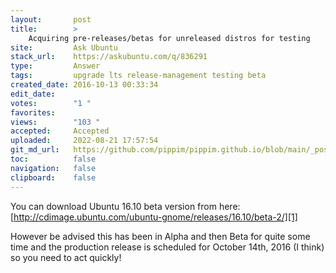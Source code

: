 ```yaml
---
layout:       post
title:        >
    Acquiring pre-releases/betas for unreleased distros for testing
site:         Ask Ubuntu
stack_url:    https://askubuntu.com/q/836291
type:         Answer
tags:         upgrade lts release-management testing beta
created_date: 2016-10-13 00:33:34
edit_date:    
votes:        "1 "
favorites:    
views:        "103 "
accepted:     Accepted
uploaded:     2022-08-21 17:57:54
git_md_url:   https://github.com/pippim/pippim.github.io/blob/main/_posts/2016/2016-10-13-Acquiring-pre-releases_betas-for-unreleased-distros-for-testing.md
toc:          false
navigation:   false
clipboard:    false
---
```


You can download Ubuntu 16.10 beta version from here: [http://cdimage.ubuntu.com/ubuntu-gnome/releases/16.10/beta-2/][1]

However be advised this has been in Alpha and then Beta for quite some time and the production release is scheduled for October 14th, 2016 (I think) so you need to act quickly!


  [1]: http://cdimage.ubuntu.com/ubuntu-gnome/releases/16.10/beta-2/
